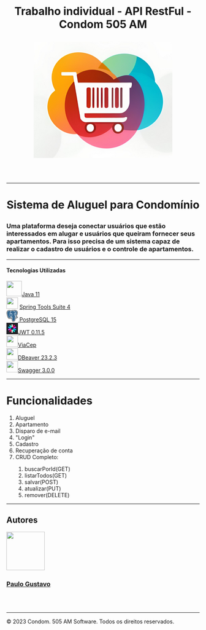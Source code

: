 # <p align="center">Trabalho individual - API RestFul - Condom 505 AM</p>
<p align="center">
<img src="https://github.com/paulotuler001/rep_paulo_api/blob/main/trabalho-individual-api-paulo/img/logo.png">
</p>



<br>
<br>
<hr>

# <p align="center">Sistema de Aluguel para Condomínio</p>

<h3>Uma plataforma deseja conectar usuários que estão interessados em alugar e usuários que queiram
fornecer seus apartamentos. Para isso precisa de um sistema capaz de realizar o cadastro
de usuários e o controle de apartamentos.</h3>
<hr>


<h4>Tecnologias Utilizadas</h4>
 <img src="https://github.com/eduardocs90/POO2023_Grupo6/assets/141193350/da426343-ad69-4070-af0e-b81ac4303722" height="40" width="40"><a href="https://www.oracle.com/br/java/technologies/javase/jdk11-archive-downloads.html">Java 11</a>
 <br>
 <img src="https://github.com/eduardocs90/POO2023_Grupo6/assets/141193350/0ae95b40-0108-4e12-9b64-b1c8d75ce611" height="30" width="30"> <a href="https://spring.io/tools">Spring Tools Suite 4</a>
 <br>
<a href="https://www.postgresql.org/"> <img src="https://github.com/patriciastarck/trabalho-em-grupo-g4/blob/main/postgresql.png" height="30" width="30"> PostgreSQL 15</a>
 <br>
 <a  href="https://jwt.io/"> <img src="https://github.com/patriciastarck/trabalho-em-grupo-g4/blob/main/logo_jwt.png" height="30" width="30">JWT 0.11.5</a>
 <br>
 <a href="https://viacep.com.br/"><img src="https://cdn.discordapp.com/attachments/1135259300361674943/1166077679427129525/Sem_titulo.png?ex=65492d77&is=6536b877&hm=d0b410374a4d15625e079a49567c8d4e79ca36f52d4c69b92c9d56d15be38b09&" height="30" width="30">ViaCep</a>
 <br>
<a href="https://dbeaver.io/"> <img src="https://cdn.discordapp.com/attachments/1135259300361674943/1166078264205389925/dbeaver.256x253.png?ex=65492e02&is=6536b902&hm=aeb9ec430cee817c84c84a8202fbeb929fd468dff150bac31d3d8d94160e0ac3&" height="30" width="30">DBeaver 23.2.3</a>
<br>
 <a href="https://swagger.io/"><img src="https://cdn.discordapp.com/attachments/1135259300361674943/1166078264457043968/swagger.png?ex=65492e02&is=6536b902&hm=44cc62e6db2ccb497ce0a48ee9e4e471a34ad33a602ee14e42511064ab1d84f4&" height="30" width="30">Swagger 3.0.0</a>
 <hr>

# Funcionalidades
<ol>

 <li>Aluguel</li>
 <li>Apartamento</li>
 <li>Disparo de e-mail</li>
 <li>"Login"</li>
 <li>Cadastro</li>
 <li>Recuperação de conta</li>
 <li>CRUD Completo: </li>
  <ol>
   <li>buscarPorId(GET)</li>
   <li>listarTodos(GET)</li>
   <li>salvar(POST)</li>
   <li>atualizar(PUT)</li>
   <li>remover(DELETE)</li>
  </ol>
</ol>

 <hr>

<h2>Autores</h2>  
<img src="https://cdn.discordapp.com/attachments/1135262336819679372/1140675577733464254/github-logo-git-hub-icon-with-text-on-white-and-black-background-free-vector_2-removebg-preview.png" height="100" width="100"> <h3> <a href="https://github.com/paulotuler001">Paulo Gustavo</a></h3>  
<br>
<br>
<hr>
<p>© 2023 Condom. 505 AM Software. Todos os direitos reservados.</p>

